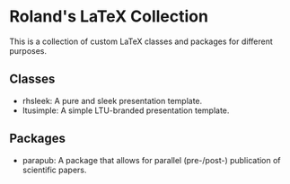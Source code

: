 Roland's LaTeX Collection
=========================
This is a collection of custom LaTeX classes and packages for different 
purposes.

Classes
-------
* rhsleek: A pure and sleek presentation template.
* ltusimple: A simple LTU-branded presentation template.

Packages
--------
* parapub: A package that allows for parallel (pre-/post-) publication of 
  scientific papers.
